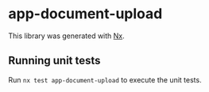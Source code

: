 # app-document-upload

This library was generated with [Nx](https://nx.dev).

## Running unit tests

Run `nx test app-document-upload` to execute the unit tests.

